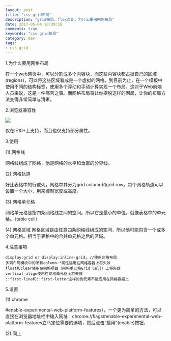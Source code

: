 ```yaml
---
layout: post
title: "css grid布局"
description: "grid布局，flex对比，为什么要用网格布局"
date: 2017-05-04 18:39:18
comments: true
keywords: "css grid布局"
category: dev
tags:
- css grid
---
```


1.为什么要用网格布局

在一个web网页中，可以分割成多个内容块，而这些内容块都占据自己的区域(regions)，可以将这些区域看成是一个虚拟的网格。到目前为止，在一个模板中使用不同的结构标签，使用多个浮动和手动计算实现一个布局。这对于Web前端人员来说，这是一件痛苦之事。而网格布局将让你摆脱这样的困局，让你的布局方法变得非常简单与清晰。

2.浏览器兼容性

<img src="../img/css-grid.png">

仅在IE10+上支持，而且也仅支持部分属性。

3.使用

(1).网格线

网格线组成了网格，他是网格的水平和垂直的分界线。

(2).网格轨道

好比表格中的行或列，网格中其分为grid column和grid row。每个网格轨道可以设置一个大小，用来控制宽度或高度。

(3).网格单元格

网格单元格是指四条网格线之间的空间。所以它是最小的单位，就像表格中的单元格。（table cell）

(4).网格区域
网格区域是由任意四条网格线组成的空间，所以他可能包含一个或多个单元格。相当于表格中的合并单元格之后的区域。

4.注意事项

    display:grid or display:inline-grid; //使用网格布局
    多列布局模块中的所有column-*属性运用在网格容器上将失效
    float和clear使用在网格项目（网格单元格Grid Cell）上将失效
    vertical-align使用在网格单元格上将失效
    ::first-line和::first-letter这样的伪元素不能应用在网格容器上
    
5.设置

(1).chrome

#enable-experimental-web-platform-features），一个更为简单的方法，可以直接在浏览器地址栏中输入网址：chrome://flags#enable-experimental-web-platform-features立马定位需要的选项，然后点击“启用”(enable)按钮，

(2).同上
